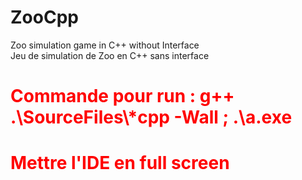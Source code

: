 # ZooCpp
Zoo simulation game in C++ without Interface  
Jeu de simulation de Zoo en C++ sans interface

<h1 style="color:red">Commande pour run : g++ .\SourceFiles\*cpp -Wall ; .\a.exe</h1>
<h1 style="color:red">Mettre l'IDE en full screen</h1>



